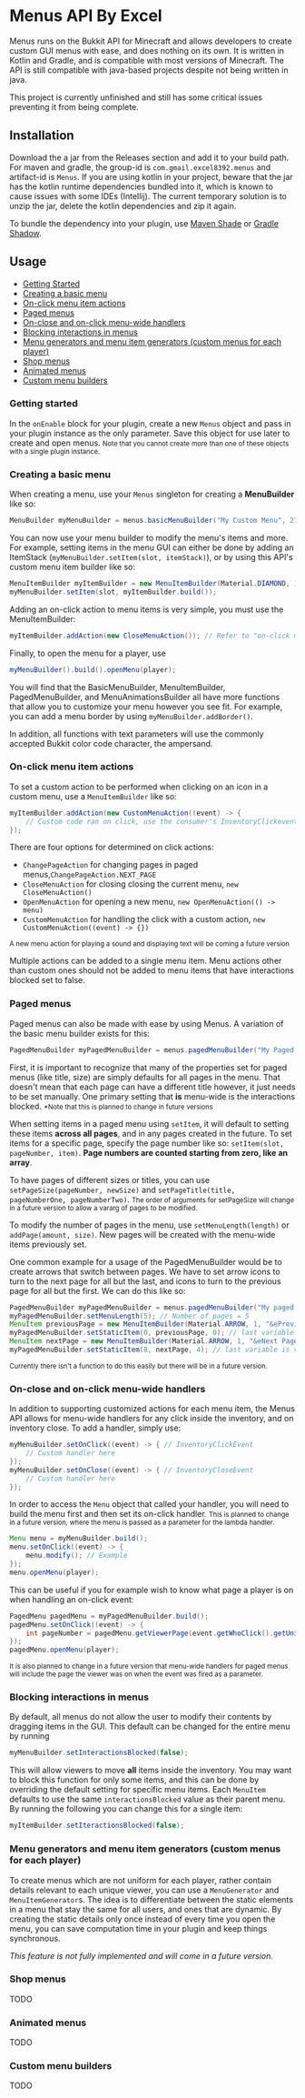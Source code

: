 
# Menus API By Excel

Menus runs on the Bukkit API for Minecraft and allows developers to create custom GUI menus with ease, and does nothing on its own. It is written in Kotlin and Gradle, and is compatible with most versions of Minecraft. The API is still compatible with java-based projects despite not being written in java.

This project is currently unfinished and still has some critical issues preventing it from being complete.


## Installation

Download the a jar from the Releases section and add it to your build path. For maven and gradle, the group-id is `com.gmail.excel8392.menus` and artifact-id is `Menus`. If you are using kotlin in your project, beware that the jar has the kotlin runtime dependencies bundled into it, which is known to cause issues with some IDEs (Intellij). The current temporary solution is to unzip the jar, delete the kotlin dependencies and zip it again.

To bundle the dependency into your plugin, use [Maven Shade](https://maven.apache.org/plugins/maven-shade-plugin/) or [Gradle Shadow](https://github.com/johnrengelman/shadow).

## Usage

- [Getting Started](https://github.com/Excel619/Menus#getting-started)
- [Creating a basic menu](https://github.com/Excel619/Menus#creating-a-basic-menu)
- [On-click menu item actions](https://github.com/Excel619/Menus#on-click-menu-item-actions)
- [Paged menus](https://github.com/Excel619/Menus#paged-menus)
- [On-close and on-click menu-wide handlers](https://github.com/Excel619/Menus#on-close-and-on-click-menu-wide-handlers)
- [Blocking interactions in menus](https://github.com/Excel619/Menus#blocking-interactions-in-menus)
- [Menu generators and menu item generators (custom menus for each player)](https://github.com/Excel619/Menus#menu-generators-and-menu-item-generators)
- [Shop menus](https://github.com/Excel619/Menus#shop-menus)
- [Animated menus](https://github.com/Excel619/Menus#animated-menus)
- [Custom menu builders](https://github.com/Excel619/Menus#custom-menu-builders)

### Getting started
In the `onEnable` block for your plugin, create a new `Menus` object and pass in your plugin instance as the only parameter. Save this object for use later to create and open menus.
<small>Note that you cannot create more than one of these objects with a single plugin instance.</small>

### Creating a basic menu
When creating a menu, use your `Menus` singleton for creating a **MenuBuilder** like so:
```java
MenuBuilder myMenuBuilder = menus.basicMenuBuilder("My Custom Menu", 27); // Menu title and size
```
You can now use your menu builder to modify the menu's items and more.  For example, setting items in the menu GUI can either be done by adding an ItemStack (`myMenuBuilder.setItem(slot, itemStack)`), or by using this API's custom menu item builder like so:
```java
MenuItemBuilder myItemBuilder = new MenuItemBuilder(Material.DIAMOND, 1, "&6Color Coded Name", "&7Optional vararg lore"); // material, amount, name, lore
myMenuBuilder.setItem(slot, myItemBuilder.build());
```
Adding an on-click action to menu items is very simple, you must use the MenuItemBuilder:
```java
myItemBuilder.addAction(new CloseMenuAction()); // Refer to "on-click menu item actions" for more options
```
Finally, to open the menu for a player, use
```java
myMenuBuilder().build().openMenu(player);
```
You will find that the BasicMenuBuilder, MenuItemBuilder, PagedMenuBuilder, and MenuAnimationsBuilder all have more functions that allow you to customize your menu however you see fit. For example, you can add a menu border by using `myMenuBuilder.addBorder()`.

 In addition, all functions with text parameters will use the commonly accepted Bukkit color code character, the ampersand.

### On-click menu item actions
To set a custom action to be performed when clicking on an icon in a custom menu, use a `MenuItemBuilder` like so:
```java
myItemBuilder.addAction(new CustomMenuAction((event) -> {
    // Custom code ran on click, use the consumer's InventoryClickevent.
}); 
```
There are four options for determined on click actions: 
- `ChangePageAction` for changing pages in paged menus,`ChangePageAction.NEXT_PAGE`
- `CloseMenuAction` for closing closing the current menu, `new CloseMenuAction()`
- `OpenMenuAction` for opening a new menu, `new OpenMenuAction(() -> menu)`
- `CustomMenuAction` for handling the click with a custom action, `new CustomMenuAction((event) -> {})`

<small>A new menu action for playing a sound and displaying text will be coming a future version</small>

Multiple actions can be added to a single menu item. Menu actions other than custom ones should not be added to menu items that have interactions blocked set to false.

### Paged menus
Paged menus can also be made with ease by using Menus. A variation of the basic menu builder exists for this:
```java
PagedMenuBuilder myPagedMenuBuilder = menus.pagedMenuBuilder("My Paged Menu", 27); // Title, size
```
First, it is important to recognize that many of the properties set for paged menus (like title, size) are simply defaults for all pages in the menu. That doesn't mean that each page can have a different title however, it just needs to be set manually. One primary setting that **is** menu-wide is the interactions blocked. <small>*Note that this is planned to change in future versions</small>

When setting items in a paged menu using `setItem`, it will default to setting these items **across all pages**, and in any pages created in the future. To set items for a specific page, specify the page number like so: `setItem(slot, pageNumber, item)`. **Page numbers are counted starting from zero, like an array**.

To have pages of different sizes or titles, you can use `setPageSize(pageNumber, newSize)` and `setPageTitle(title, pageNumberOne, pageNumberTwo)`. <small>The order of arguments for setPageSize will change in a future version to allow a vararg of pages to be modified.</small>

To modify the number of pages in the menu, use `setMenuLength(length)` or `addPage(amount, size)`. New pages will be created with the menu-wide items previously set.

One common example for a usage of the PagedMenuBuilder would be to create arrows that switch between pages. We have to set arrow icons to turn to the next page for all but the last, and icons to turn to the previous page for all but the first. We can do this like so: 
```java
PagedMenuBuilder myPagedMenuBuilder = menus.pagedMenuBuilder("My paged menu", 27);
myPagedMenuBuilder.setMenuLength(5); // Number of pages = 5
MenuItem previousPage = new MenuItemBuilder(Material.ARROW, 1, "&ePrevious Page").addAction(ChangePageAction.PREVIOUS_PAGE).build();
myPagedMenuBuilder.setStaticItem(0, previousPage, 0); // last variable is vararg of page numbers to exclude
MenuItem nextPage = new MenuItemBuilder(Material.ARROW, 1, "&eNext Page").addAction(ChangePageAction.NEXT_PAGE).build();
myPagedMenuBuilder.setStaticItem(8, nextPage, 4); // last variable is vararg of page numbers to exclude
```

<small>Currently there isn't a function to do this easily but there will be in a future version.</small> 


### On-close and on-click menu-wide handlers
In addition to supporting customized actions for each menu item, the Menus API allows for menu-wide handlers for any click inside the inventory, and on inventory close. To add a handler, simply use:
```java
myMenuBuilder.setOnClick((event) -> { // InventoryClickEvent
    // Custom handler here
});
myMenuBuilder.setOnClose((event) -> { // InventoryCloseEvent
    // Custom handler here
});
```
In order to access the `Menu` object that called your handler, you will need to build the menu first and then set its on-click handler. <small>This is planned to change in a future version, where the menu is passed as a parameter for the lambda handler.</small>
```java
Menu menu = myMenuBuilder.build();
menu.setOnClick((event) -> {
    menu.modify(); // Example
});
menu.openMenu(player);
```
This can be useful if you for example wish to know what page a player is on when handling an on-click event:
```java
PagedMenu pagedMenu = myPagedMenuBuilder.build();
pagedMenu.setOnClick((event) -> {
    int pageNumber = pagedMenu.getViewerPage(event.getWhoClick().getUniqueId());
});
pagedMenu.openMenu(player);
```
<small>It is also planned to change in a future version that menu-wide handlers for paged menus will include the page the viewer was on when the event was fired as a parameter.</small>

### Blocking interactions in menus
By default, all menus do not allow the user to modify their contents by dragging items in the GUI. This default can be changed for the entire menu by running 
```java
myMenuBuilder.setInteractionsBlocked(false);
```
This will allow viewers to move **all** items inside the inventory. You may want to block this function for only some items, and this can be done by overriding the default setting for specific menu items. Each `MenuItem` defaults to use the same `interactionsBlocked` value as their parent menu. By running the following you can change this for a single item: 
```java
myItemBuilder.setIteractionsBlocked(false);
```

### Menu generators and menu item generators (custom menus for each player)
To create menus which are not uniform for each player, rather contain details relevant to each unique viewer, you can use a `MenuGenerator` and `MenuItemGenerator`s. The idea is to differentiate between the static elements in a menu that stay the same for all users, and ones that are dynamic. By creating the static details only once instead of every time you open the menu, you can save computation time in your plugin and keep things synchronous. 

<i>This feature is not fully implemented and will come in a future version.</i>

### Shop menus
TODO

### Animated menus
TODO

### Custom menu builders
TODO
